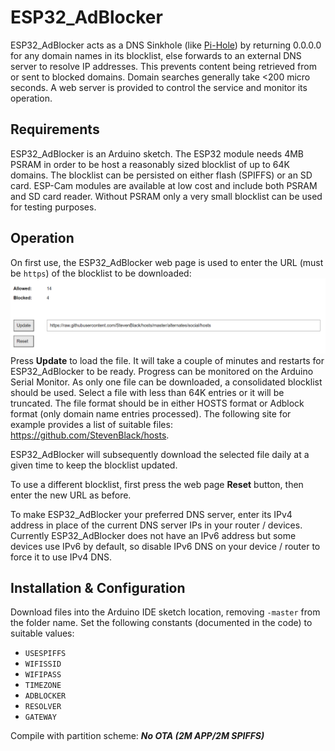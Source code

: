 # ESP32_AdBlocker

ESP32_AdBlocker acts as a DNS Sinkhole (like [Pi-Hole](https://pi-hole.net/)) by returning 0.0.0.0 for any domain names in its blocklist, else forwards to an external DNS server to resolve IP addresses. This prevents content being retrieved from or sent to blocked domains. Domain searches generally take <200 micro seconds. A web server is provided to control the service and monitor its operation. 

## Requirements

ESP32_AdBlocker is an Arduino sketch. The ESP32 module needs 4MB PSRAM in order to be host a reasonably sized blocklist of up to 64K domains. The blocklist can be persisted on either flash (SPIFFS) or an SD card. ESP-Cam modules are available at low cost and include both PSRAM and SD card reader. Without PSRAM only a very small blocklist can be used for testing purposes. 

## Operation

On first use, the ESP32_AdBlocker web page is used to enter the URL (must be `https`) of the blocklist to be downloaded: 
![image1](extras/webpage.png)
Press __Update__ to load the file. It will take a couple of minutes and restarts for ESP32_AdBlocker to be ready. Progress can be monitored on the Arduino Serial Monitor.
As only one file can be downloaded, a consolidated blocklist should be used. Select a file with less than 64K entries or it will be truncated. The file format should be in either HOSTS format or Adblock format (only domain name entries processed). The following site for example provides a list of suitable files: https://github.com/StevenBlack/hosts.

ESP32_AdBlocker will subsequently download the selected file daily at a given time to keep the blocklist updated.

To use a different blocklist, first press the web page __Reset__ button, then enter the new URL as before.

To make ESP32_AdBlocker your preferred DNS server, enter its IPv4 address in place of the current DNS server IPs in your router / devices. Currently ESP32_AdBlocker does not have an IPv6 address but some devices use IPv6 by default, so disable IPv6 DNS on your device / router to force it to use IPv4 DNS.

## Installation & Configuration

Download files into the Arduino IDE sketch location, removing `-master` from the folder name. Set the following constants (documented in the code) to suitable values:
* `USESPIFFS`
* `WIFISSID`
* `WIFIPASS`
* `TIMEZONE`
* `ADBLOCKER`
* `RESOLVER`
* `GATEWAY`

Compile with partition scheme: ___No OTA (2M APP/2M SPIFFS)___


